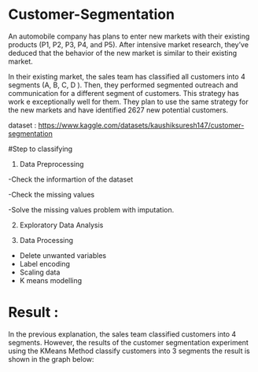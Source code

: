 # Customer-Segmentation
An automobile company has plans to enter new markets with their existing products (P1, P2, P3, P4, and P5). After intensive market research, they’ve deduced that the behavior of the new market is similar to their existing market.

In their existing market, the sales team has classified all customers into 4 segments (A, B, C, D ). Then, they performed segmented outreach and communication for a different segment of customers. This strategy has work e exceptionally well for them. They plan to use the same strategy for the new markets and have identified 2627 new potential customers.

dataset : https://www.kaggle.com/datasets/kaushiksuresh147/customer-segmentation

#Step to classifying
1. Data Preprocessing

  -Check the informartion of the dataset
  
  -Check the missing values
  
  -Solve the missing values problem with imputation. 
  
2. Exploratory Data Analysis

3. Data Processing
  - Delete unwanted variables
  - Label encoding
  - Scaling data
  - K means modelling

# Result :

In the previous explanation, the sales team classified customers into 4 segments. 
However, the results of the customer segmentation experiment using the KMeans Method classify customers into 3 segments
the result is shown in the graph below:


